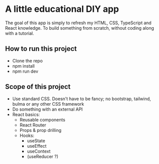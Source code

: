 # A little educational DIY app

The goal of this app is simply to refresh my HTML, CSS, TypeScript and React knowledge. To build something from scratch, without coding along with a tutorial.

## How to run this project

- Clone the repo
- npm install
- npm run dev

## Scope of this project

- Use standard CSS. Doesn't have to be fancy; no bootstrap, tailwind, bulma or any other CSS framework
- Do something with an external API
- React basics:
  - Reusable components
  - React Router
  - Props & prop drilling
  - Hooks:
    - useState
    - useEffect
    - useContext
    - (useReducer ?)
